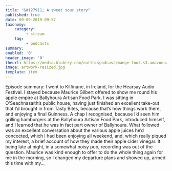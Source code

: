 ```yaml
---
title: "&#127911; A sweet sour story"
published: true
date: 09-09-2019 09:57
taxonomy:
    category:
         - stream
    tag:
         - podcasts
summary:
enabled: '0'
header_image: '0'
theurl: https://media.blubrry.com/eatthispodcast/mange-tout.s3.amazonaws.com/2019/vinegar.mp3
image: artwork-resized.jpg
template: item
---
```

 
Episode summary: I went to Kilfinane, in Ireland, for the Hearsay Audio Festival. I stayed because Maurice Gilbert offered to show me round his apple empire at Ballyhoura Artisan Food Park. I was sitting in O’Seachnasaíth’s public house, having just finished an excellent take-out that I’d brought in from Tasty Bites, because that’s how things work there, and enjoying a final Guinness. A chap I recognised, because I’d seen him grilling hamburgers at the Ballyhoura Artisan Food Park, introduced himself, and I learned that he was in fact part owner of Ballyhoura. What followed was an excellent conversation about the various apple juices he’d concocted, which I had been enjoying all weekend, and, which really piqued my interest, a brief account of how they made their apple cider vinegar. It being late at night, in a somewhat noisy pub, recording was out of the question. Maurice was kind enough to offer to do the whole thing again for me in the morning, so I changed my departure plans and showed up, armed this time with my…
